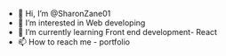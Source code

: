 - 👋 Hi, I’m @SharonZane01
- 👀 I’m interested in Web developing
- 🌱 I’m currently learning Front end development- React
- 📫 How to reach me - portfolio


<!---
SharonZane01/SharonZane01 is a ✨ special ✨ repository because its `README.md` (this file) appears on your GitHub profile.
You can click the Preview link to take a look at your changes.
--->
